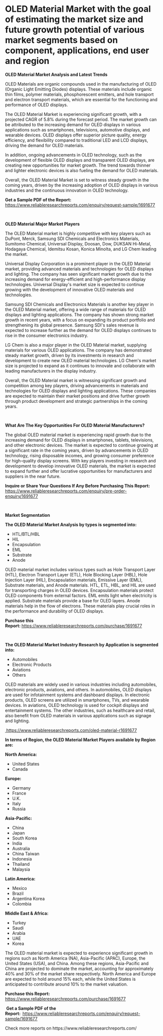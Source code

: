 <p><h1>OLED Material Market with the goal of estimating the market size and future growth potential of various market segments based on component, applications, end user and region</h1></p><p><strong>OLED Material Market Analysis and Latest Trends</strong></p>
<p><p>OLED Materials are organic compounds used in the manufacturing of OLED (Organic Light Emitting Diodes) displays. These materials include organic thin films, polymer materials, phosphorescent emitters, and hole transport and electron transport materials, which are essential for the functioning and performance of OLED displays.</p><p>The OLED Material Market is experiencing significant growth, with a projected CAGR of 5.8% during the forecast period. The market growth can be attributed to the increasing demand for OLED displays in various applications such as smartphones, televisions, automotive displays, and wearable devices. OLED displays offer superior picture quality, energy efficiency, and flexibility compared to traditional LED and LCD displays, driving the demand for OLED materials.</p><p>In addition, ongoing advancements in OLED technology, such as the development of flexible OLED displays and transparent OLED displays, are creating new opportunities for market growth. The trend towards thinner and lighter electronic devices is also fueling the demand for OLED materials.</p><p>Overall, the OLED Material Market is set to witness steady growth in the coming years, driven by the increasing adoption of OLED displays in various industries and the continuous innovation in OLED technology.</p></p>
<p><strong>Get a Sample PDF of the Report:&nbsp;</strong> <a href="https://www.reliableresearchreports.com/enquiry/request-sample/1691677">https://www.reliableresearchreports.com/enquiry/request-sample/1691677</a></p>
<p>&nbsp;</p>
<p><strong>OLED Material Major Market Players</strong></p>
<p><p>The OLED Material market is highly competitive with key players such as DuPont, Merck, Samsung SDI Chemicals and Electronics Materials, Sumitomo Chemical, Universal Display, Doosan, Dow, DUKSAN Hi-Metal, Hodagaya Chemical, Idemitsu Kosan, Konica Minolta, and LG Chem leading the market.</p><p>Universal Display Corporation is a prominent player in the OLED Material market, providing advanced materials and technologies for OLED displays and lighting. The company has seen significant market growth due to the increasing demand for energy-efficient and high-performance display technologies. Universal Display's market size is expected to continue growing with the development of innovative OLED materials and technologies.</p><p>Samsung SDI Chemicals and Electronics Materials is another key player in the OLED Material market, offering a wide range of materials for OLED displays and lighting applications. The company has shown strong market growth in recent years, with a focus on expanding its product portfolio and strengthening its global presence. Samsung SDI's sales revenue is expected to increase further as the demand for OLED displays continues to rise in the consumer electronics industry.</p><p>LG Chem is also a major player in the OLED Material market, supplying materials for various OLED applications. The company has demonstrated steady market growth, driven by its investments in research and development to create new OLED material technologies. LG Chem's market size is projected to expand as it continues to innovate and collaborate with leading manufacturers in the display industry.</p><p>Overall, the OLED Material market is witnessing significant growth and competition among key players, driving advancements in materials and technologies for OLED displays and lighting applications. These companies are expected to maintain their market positions and drive further growth through product development and strategic partnerships in the coming years.</p></p>
<p>&nbsp;</p>
<p><strong>What Are The Key Opportunities For OLED Material Manufacturers?</strong></p>
<p><p>The global OLED material market is experiencing rapid growth due to the increasing demand for OLED displays in smartphones, tablets, televisions, and other electronic devices. The market is expected to continue growing at a significant rate in the coming years, driven by advancements in OLED technology, rising disposable incomes, and growing consumer preference for high-quality display screens. With key players investing in research and development to develop innovative OLED materials, the market is expected to expand further and offer lucrative opportunities for manufacturers and suppliers in the near future.</p></p>
<p><strong>Inquire or Share Your Questions If Any Before Purchasing This Report:</strong> <a href="https://www.reliableresearchreports.com/enquiry/pre-order-enquiry/1691677">https://www.reliableresearchreports.com/enquiry/pre-order-enquiry/1691677</a></p>
<p>&nbsp;</p>
<p><strong>Market Segmentation</strong></p>
<p><strong>The OLED Material Market Analysis by types is segmented into:</strong></p>
<p><ul><li>HTL/BTL/HBL</li><li>HIL</li><li>Encapsulation</li><li>EML</li><li>Substrate</li><li>Anode</li></ul></p>
<p><p>OLED material market includes various types such as Hole Transport Layer (HTL), Electron Transport Layer (ETL), Hole Blocking Layer (HBL), Hole Injection Layer (HIL), Encapsulation materials, Emissive Layer (EML), Substrate materials, and Anode materials. HTL, ETL, HBL, and HIL are used for transporting charges in OLED devices. Encapsulation materials protect OLED components from external factors. EML emits light when electricity is applied. Substrate materials provide a base for OLED layers. Anode materials help in the flow of electrons. These materials play crucial roles in the performance and durability of OLED displays.</p></p>
<p><strong>Purchase this Report:&nbsp;</strong><a href="https://www.reliableresearchreports.com/purchase/1691677">https://www.reliableresearchreports.com/purchase/1691677</a></p>
<p>&nbsp;</p>
<p><strong>The OLED Material Market Industry Research by Application is segmented into:</strong></p>
<p><ul><li>Automobiles</li><li>Electronic Products</li><li>Aviations</li><li>Others</li></ul></p>
<p><p>OLED materials are widely used in various industries including automobiles, electronic products, aviations, and others. In automobiles, OLED displays are used for infotainment systems and dashboard displays. In electronic products, OLED screens are utilized in smartphones, TVs, and wearable devices. In aviations, OLED technology is used for cockpit displays and entertainment systems. The other industries, such as healthcare and retail, also benefit from OLED materials in various applications such as signage and lighting.</p></p>
<p><a href="https://www.reliableresearchreports.com/oled-material-r1691677">&nbsp;https://www.reliableresearchreports.com/oled-material-r1691677</a></p>
<p><strong>In terms of Region, the OLED Material Market Players available by Region are:</strong></p>
<p>
    <p> <strong> North America: </strong>
        <ul>
            <li>United States</li>
            <li>Canada</li>
        </ul>
        </p> 
    <p> <strong> Europe: </strong>
        <ul>
            <li>Germany</li>
            <li>France</li>
            <li>U.K.</li>
            <li>Italy</li>
            <li>Russia</li>
        </ul>
        </p> 
    <p> <strong> Asia-Pacific: </strong>
        <ul>
            <li>China</li>
            <li>Japan</li>
            <li>South Korea</li>
            <li>India</li>
            <li>Australia</li>
            <li>China Taiwan</li>
            <li>Indonesia</li>
            <li>Thailand</li>
            <li>Malaysia</li>
        </ul>
        </p> 
    <p> <strong> Latin America: </strong>
        <ul>
            <li>Mexico</li>
            <li>Brazil</li>
            <li>Argentina Korea</li>
            <li>Colombia</li>
        </ul>
        </p> 
    <p> <strong> Middle East & Africa: </strong>
        <ul>
            <li>Turkey</li>
            <li>Saudi</li>
            <li>Arabia</li>
            <li>UAE</li>
            <li>Korea</li>
        </ul>
    </p>
    </p>
<p><p>The OLED material market is expected to experience significant growth in regions such as North America (NA), Asia-Pacific (APAC), Europe, the United States (USA), and China. Among these regions, Asia-Pacific and China are projected to dominate the market, accounting for approximately 40% and 30% of the market share respectively. North America and Europe are expected to hold around 15% each, while the United States is anticipated to contribute around 10% to the market valuation.</p></p>
<p><strong>Purchase this Report: </strong><a href="https://www.reliableresearchreports.com/purchase/1691677">https://www.reliableresearchreports.com/purchase/1691677</a></p>
<p>&nbsp;<strong>Get a Sample PDF of the Report:&nbsp;&nbsp;</strong><a href="https://www.reliableresearchreports.com/enquiry/request-sample/1691677">https://www.reliableresearchreports.com/enquiry/request-sample/1691677</a></p>
<p><strong></strong></p>
<p>Check more reports on https://www.reliableresearchreports.com/</p>